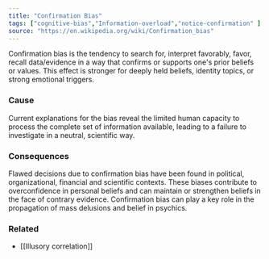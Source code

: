 ```yaml
---
title: "Confirmation Bias"
tags: ["cognitive-bias","Information-overload","notice-confirmation" ]
source: "https://en.wikipedia.org/wiki/Confirmation_bias"
---
```


Confirmation bias is the tendency to search for, interpret favorably, favor, recall data/evidence in a way that confirms or supports one's prior beliefs or values. This effect is stronger for deeply held beliefs, identity topics, or strong emotional triggers.

### Cause

Current explanations for the bias reveal the limited human capacity to process the complete set of information available, leading to a failure to investigate in a neutral, scientific way. 

### Consequences

Flawed decisions due to confirmation bias have been found in political, organizational, financial and scientific contexts. These biases contribute to overconfidence in personal beliefs and can maintain or strengthen beliefs in the face of contrary evidence. Confirmation bias can play a key role in the propagation of mass delusions and belief in psychics.

### Related

- [[Illusory correlation]]
